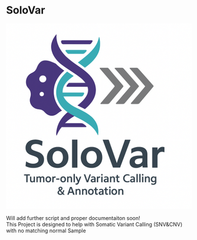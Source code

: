 # SoloVar
![logo](.ignore/SV.png)

Will add further script and proper documentaiton soon! \
This Project is designed to help with Somatic Variant Calling (SNV&CNV) with no matching normal Sample 